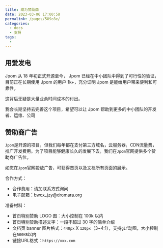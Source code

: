 ```yaml
---
title: 成为赞助商
date: 2023-03-06 17:00:58
permalink: /pages/589c8e/
categories:
  - docs
  - 支持
tags:
  - 
---
```



## 用爱发电

Jpom 从 18 年初正式开源至今， Jpom 已经在中小团队中得到了可行性的验证，目前正在长期使用 Jpom 的用户 1k+，充分证明 Jpom 是能给用户带来便利和可靠性。

这背后无疑是大量业余时间成本的付出。

我会长期坚持去完善这个项目，希望可以让 Jpom 帮助到更多的中小团队的开发者、运维、公司


## 赞助商广告

`Jpom`是开源的项目，但我们每年都在支付第三方域名，云服务器，CDN流量费，推广开发费用。为了项目能够健康长久的发展下去，我们在`Jpom`官网提供多个赞助商广告位。

如您在`Jpom`官网投放广告，可获得首页以及文档所有页面的展示。

合作方式：

* 合作费用：请加联系方式询问
* 电子邮箱：bwcx_jzy@dromara.org

准备材料：

* 首页特别赞助 LOGO 图：大小控制在 100k 以内
* 首页特别赞助描述文字：一段不超过 30 字的简单介绍
* 文档页 banner 图片格式：`440px` X `120px`（3~4:1），支持`gif`动图，大小控制在`500KB`以内
* 链接URL格式：`https://xxx.com`